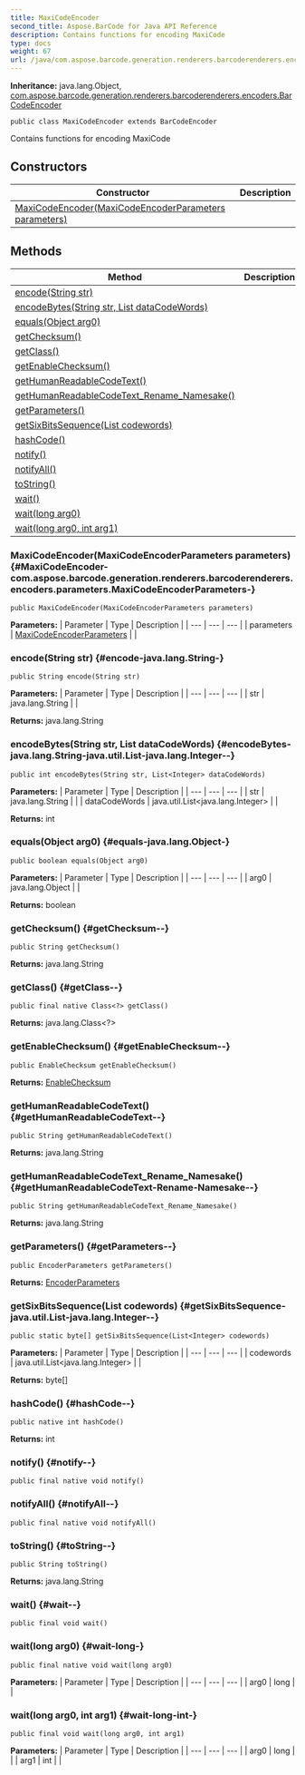 ```yaml
---
title: MaxiCodeEncoder
second_title: Aspose.BarCode for Java API Reference
description: Contains functions for encoding MaxiCode
type: docs
weight: 67
url: /java/com.aspose.barcode.generation.renderers.barcoderenderers.encoders/maxicodeencoder/
---
```

**Inheritance:**
java.lang.Object, [com.aspose.barcode.generation.renderers.barcoderenderers.encoders.BarCodeEncoder](../../com.aspose.barcode.generation.renderers.barcoderenderers.encoders/barcodeencoder)
```
public class MaxiCodeEncoder extends BarCodeEncoder
```

Contains functions for encoding MaxiCode
## Constructors

| Constructor | Description |
| --- | --- |
| [MaxiCodeEncoder(MaxiCodeEncoderParameters parameters)](#MaxiCodeEncoder-com.aspose.barcode.generation.renderers.barcoderenderers.encoders.parameters.MaxiCodeEncoderParameters-) |  |
## Methods

| Method | Description |
| --- | --- |
| [encode(String str)](#encode-java.lang.String-) |  |
| [encodeBytes(String str, List<Integer> dataCodeWords)](#encodeBytes-java.lang.String-java.util.List-java.lang.Integer--) |  |
| [equals(Object arg0)](#equals-java.lang.Object-) |  |
| [getChecksum()](#getChecksum--) |  |
| [getClass()](#getClass--) |  |
| [getEnableChecksum()](#getEnableChecksum--) |  |
| [getHumanReadableCodeText()](#getHumanReadableCodeText--) |  |
| [getHumanReadableCodeText_Rename_Namesake()](#getHumanReadableCodeText-Rename-Namesake--) |  |
| [getParameters()](#getParameters--) |  |
| [getSixBitsSequence(List<Integer> codewords)](#getSixBitsSequence-java.util.List-java.lang.Integer--) |  |
| [hashCode()](#hashCode--) |  |
| [notify()](#notify--) |  |
| [notifyAll()](#notifyAll--) |  |
| [toString()](#toString--) |  |
| [wait()](#wait--) |  |
| [wait(long arg0)](#wait-long-) |  |
| [wait(long arg0, int arg1)](#wait-long-int-) |  |
### MaxiCodeEncoder(MaxiCodeEncoderParameters parameters) {#MaxiCodeEncoder-com.aspose.barcode.generation.renderers.barcoderenderers.encoders.parameters.MaxiCodeEncoderParameters-}
```
public MaxiCodeEncoder(MaxiCodeEncoderParameters parameters)
```


**Parameters:**
| Parameter | Type | Description |
| --- | --- | --- |
| parameters | [MaxiCodeEncoderParameters](../../com.aspose.barcode.generation.renderers.barcoderenderers.encoders.parameters/maxicodeencoderparameters) |  |

### encode(String str) {#encode-java.lang.String-}
```
public String encode(String str)
```




**Parameters:**
| Parameter | Type | Description |
| --- | --- | --- |
| str | java.lang.String |  |

**Returns:**
java.lang.String
### encodeBytes(String str, List<Integer> dataCodeWords) {#encodeBytes-java.lang.String-java.util.List-java.lang.Integer--}
```
public int encodeBytes(String str, List<Integer> dataCodeWords)
```




**Parameters:**
| Parameter | Type | Description |
| --- | --- | --- |
| str | java.lang.String |  |
| dataCodeWords | java.util.List<java.lang.Integer> |  |

**Returns:**
int
### equals(Object arg0) {#equals-java.lang.Object-}
```
public boolean equals(Object arg0)
```




**Parameters:**
| Parameter | Type | Description |
| --- | --- | --- |
| arg0 | java.lang.Object |  |

**Returns:**
boolean
### getChecksum() {#getChecksum--}
```
public String getChecksum()
```




**Returns:**
java.lang.String
### getClass() {#getClass--}
```
public final native Class<?> getClass()
```




**Returns:**
java.lang.Class<?>
### getEnableChecksum() {#getEnableChecksum--}
```
public EnableChecksum getEnableChecksum()
```




**Returns:**
[EnableChecksum](../../com.aspose.barcode.generation/enablechecksum)
### getHumanReadableCodeText() {#getHumanReadableCodeText--}
```
public String getHumanReadableCodeText()
```




**Returns:**
java.lang.String
### getHumanReadableCodeText_Rename_Namesake() {#getHumanReadableCodeText-Rename-Namesake--}
```
public String getHumanReadableCodeText_Rename_Namesake()
```




**Returns:**
java.lang.String
### getParameters() {#getParameters--}
```
public EncoderParameters getParameters()
```




**Returns:**
[EncoderParameters](../../com.aspose.barcode.generation.renderers.barcoderenderers.encoders.parameters/encoderparameters)
### getSixBitsSequence(List<Integer> codewords) {#getSixBitsSequence-java.util.List-java.lang.Integer--}
```
public static byte[] getSixBitsSequence(List<Integer> codewords)
```




**Parameters:**
| Parameter | Type | Description |
| --- | --- | --- |
| codewords | java.util.List<java.lang.Integer> |  |

**Returns:**
byte[]
### hashCode() {#hashCode--}
```
public native int hashCode()
```




**Returns:**
int
### notify() {#notify--}
```
public final native void notify()
```




### notifyAll() {#notifyAll--}
```
public final native void notifyAll()
```




### toString() {#toString--}
```
public String toString()
```




**Returns:**
java.lang.String
### wait() {#wait--}
```
public final void wait()
```




### wait(long arg0) {#wait-long-}
```
public final native void wait(long arg0)
```




**Parameters:**
| Parameter | Type | Description |
| --- | --- | --- |
| arg0 | long |  |

### wait(long arg0, int arg1) {#wait-long-int-}
```
public final void wait(long arg0, int arg1)
```




**Parameters:**
| Parameter | Type | Description |
| --- | --- | --- |
| arg0 | long |  |
| arg1 | int |  |

